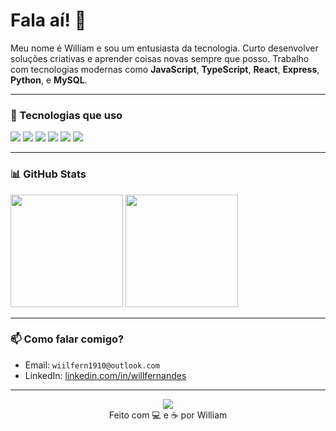 <h1 align="left">Fala aí! 🍃</h1>

Meu nome é William e sou um entusiasta da tecnologia. Curto desenvolver soluções criativas e aprender coisas novas sempre que posso. Trabalho com tecnologias modernas como **JavaScript**, **TypeScript**, **React**, **Express**, **Python**, e **MySQL**.

---

### 🧠 Tecnologias que uso

<div align="left">
  <img src="https://img.shields.io/badge/JavaScript-F7DF1E?style=for-the-badge&logo=javascript&logoColor=black" />
  <img src="https://img.shields.io/badge/TypeScript-3178C6?style=for-the-badge&logo=typescript&logoColor=white" />
  <img src="https://img.shields.io/badge/React-20232A?style=for-the-badge&logo=react&logoColor=61DAFB" />
  <img src="https://img.shields.io/badge/NestJS-E0234E?style=for-the-badge&logo=nestjs&logoColor=white" />
  <img src="https://img.shields.io/badge/Python-3776AB?style=for-the-badge&logo=python&logoColor=white" />
  <img src="https://img.shields.io/badge/MySQL-4479A1?style=for-the-badge&logo=mysql&logoColor=white" />
</div>

---

### 📊 GitHub Stats

<div align="left">
  <img height="180em" src="https://github-readme-stats.vercel.app/api?username=LiamFer&show_icons=true&theme=default" />
  <img height="180em" src="https://github-readme-stats.vercel.app/api/top-langs/?username=LiamFer&layout=compact&theme=default" />
</div>

---

### 📫 Como falar comigo?

- Email: `wiilfern1910@outlook.com`
- LinkedIn: [linkedin.com/in/willfernandes](https://linkedin.com/in/willfernandes)

---
<div align="center">
    <img src="https://leetcard.jacoblin.cool/LiamFer?theme=light&ext=activity" />
</div>
<div align="center">
  Feito com 💻 e ☕ por William
</div>


